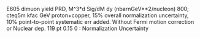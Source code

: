 E605 dimuon yield PRD, M^3*d Sig/dM dy (nbarnGeV**2/nucleon) 800; cteq5m kfac
GeV proton+copper, 15% overall normalization uncertainty, 10% point-to-point
systematic err added.  Without Fermi motion correction or Nuclear dep. 119 pt
0.15  0 : Normalization Uncertainty
